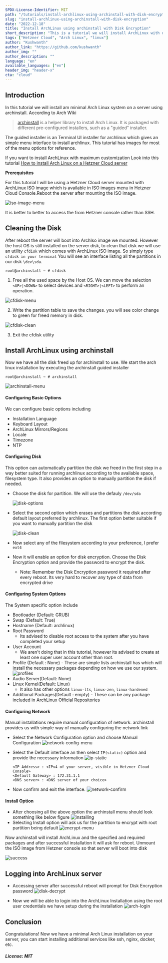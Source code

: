 ```yaml
---
SPDX-License-Identifier: MIT
path: "/tutorials/install-archlinux-using-archinstall-with-disk-encryption"
slug: "install-archlinux-using-archinstall-with-disk-encryption"
date: "2022-12-18"
title: "Install ArchLinux using archinstall with Disk Encryption"
short_description: "This is a tutorial we will install ArchLinux with disk encryption with minimal commands to execute"
tags: ["Hetzner Cloud", "Arch Linux", "linux"]
author: "Kushwanth"
author_link: "https://github.com/kushwanth"
author_img: ""
author_description: ""
language: "en"
available_languages: ["en"]
header_img: "header-x"
cta: "cloud"
---
```


## Introduction

In this tutorial we will install am minimal Arch Linux system on a server using archinstall. 
According to Arch Wiki 
> [archinstall](https://wiki.archlinux.org/title/archinstall) is a helper library to install Arch Linux. It is packaged with different pre-configured installers, such as a "guided" installer.

The guided installer is an Terminal UI installer for archlinux which gives an simple menu interface to install archlinux. This tutorial has images for most of the menu options for reference.

If you want to install ArchLinux with maximum customization Look into this tutorial [How to install Arch Linux on a Hetzner Cloud server](https://community.hetzner.com/tutorials/how-to-install-archlinux-on-a-hetzner-cloud-server)

**Prerequisites**

For this tutorial I will be using a Hetzner Cloud server mounted with ArchLinux ISO image which is available in ISO images menu in Hetzner Cloud Console.Reboot the server after mounting the ISO image.

![iso-image-menu](images/mount-iso.png)

It is better to better to access the from Hetzner console rather than SSH.

## Cleaning the Disk

After reboot the server will boot into ArchIso image we mounted. However the host OS is still installed on the server disk, to clean that disk we will use an utility `cfdisk` which comes with ArchLinux ISO image. So simply type `cfdisk in your terminal` You will see an interface listing all the partitions in our disk `\dev\sda`.

``` 
root@archinstall ~ # cfdisk
```
1.  Free all the used space by the Host OS. We can move the selection `<UP>|<DOWN>` to select devices and `<RIGHT>|<LEFT>` to perform an operation.

![cfdisk-menu](images/cfdisk.png)

2. Write the partition table to save the changes. you will see color change to green for freed memory in disk.

![cfdisk-clean](images/cfdisk-clean.png)

3. Exit the cfdisk utility

## Install ArchLinux using archinstall

Now we have all the disk freed up for archinstall to use. We start the arch linux installation by executing the archinstall guided installer

``` 
root@archinstall ~ # archinstall
```

![archinstall-menu](images/archinstall-menu.png)

#### Configuring Basic Options

We can configure basic options including 
- Installation Language
- Keyboard Layout
- ArchLinux Mirrors/Regions
- Locale
- Timezone
- NTP

#### Configuring Disk

This option can automatically partition the disk we freed in the first step in a way better suited for running archlinux according to the available space, filesystem type. It also provides an option to manually partition the disk if needed.

- Choose the disk for partition. We will use the defauly `/dev/sda`

	![disk-options](images/block-drive.png)
	
- Select the second option which erases and partitions the disk according default layout preferred by archlinux. The first option better suitable if you want to manually partition the disk

	![disk-clean](images/drive-wipe.png)
	
- Now select any of the filesystem according to your preference, I prefer `ext4`
- Now it will enable an option for disk encryption. Choose the Disk Encryption option and provide the password to encrypt the disk.
	+ Note: Remember the Disk Encryption password it required after every reboot. Its very hard to recover any type of data from encrypted drive
	
#### Configuring System Options

The System specific option include

- Bootloader (Default: GRUB)
- Swap (Default: True)
- Hostname (Default: archlinux)
- Root Password
	+ Its advised to disable root access to the system after you have completed your setup
- User Account
	+ We aren't doing that in this tutorial, however its advised to create at least one super user account other than root.
- Profile (Default : None) - These are simple lists archinstall has which will install the necessary packages depending on how we use our system.
	![profiles](images/profile.png)
- Audio Server(Default: None)
- Linux Kernel(Default: Linux)
	+ It also has other options `linux-lts`, `linux-zen`, `linux-hardened`
- Additional Packages(Default : empty) - These can be any package included in ArchLinux Official Repositories

#### Configuring Network

Manual installations require manual configuration of network. archinstall provides us with simple way of manually configuring the network link

- Select the Network Configuration option and choose Manual Configuration
	![network-config-menu](images/network-menu.png)
- Select the Default interface an then select `IP(static)` option and provide the necessary information
	![ip-static](images/ip-static.png)
	```
	<IP Address> : <IPv4 of your server, visible in Hetzner Cloud Console>
	<Default Gateway> : 172.31.1.1
	<DNS server> : <DNS server of your choice>
	```
	
- Now confirm and exit the interface.
	![network-confirm](images/ip-confirm.png)

#### Install Option

- After choosing all the above option the archinstall menu should look something like below figure
 	![installing](images/install-button.png)
- Selecting Install option will ask us for the partition to encrypt with root partition being default
 	![encrypt-menu](images/install.png)
	
Now archinstall will install ArchLinux and the specified and required packages and after successful installation it will ask for reboot. Unmount the ISO image from Hetzner console so that server will boot into disk

![success](images/install-success.png)

## Logging into ArchLinux server

- Accessing server after successful reboot will prompt for Disk Encryption password
	![disk-decrypt](images/disk-decrypt.png)

- Now we will be able to login into the ArchLinux Installation using the root user credentials we have setup during the installation
	![arch-login](images/arch-login.png)
	

## Conclusion

Congratulations! Now we have a minimal Arch Linux installation on your server, you can start installing additional services like ssh, nginx, docker, etc.

##### License: MIT

<!--

Contributor's Certificate of Origin

By making a contribution to this project, I certify that:

(a) The contribution was created in whole or in part by me and I have
    the right to submit it under the license indicated in the file; or

(b) The contribution is based upon previous work that, to the best of my
    knowledge, is covered under an appropriate license and I have the
    right under that license to submit that work with modifications,
    whether created in whole or in part by me, under the same license
    (unless I am permitted to submit under a different license), as
    indicated in the file; or

(c) The contribution was provided directly to me by some other person
    who certified (a), (b) or (c) and I have not modified it.

(d) I understand and agree that this project and the contribution are
    public and that a record of the contribution (including all personal
    information I submit with it, including my sign-off) is maintained
    indefinitely and may be redistributed consistent with this project
    or the license(s) involved.

Signed-off-by: [kushwanth and hello@kushwanth.in]

-->
